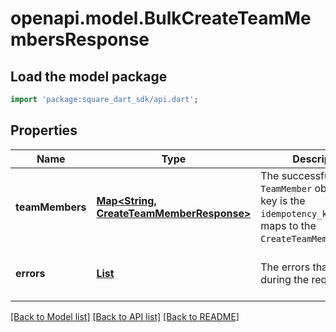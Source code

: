 # openapi.model.BulkCreateTeamMembersResponse

## Load the model package
```dart
import 'package:square_dart_sdk/api.dart';
```

## Properties
Name | Type | Description | Notes
------------ | ------------- | ------------- | -------------
**teamMembers** | [**Map<String, CreateTeamMemberResponse>**](CreateTeamMemberResponse.md) | The successfully created `TeamMember` objects. Each key is the `idempotency_key` that maps to the `CreateTeamMemberRequest`. | [optional] [default to const {}]
**errors** | [**List<Error>**](Error.md) | The errors that occurred during the request. | [optional] [default to const []]

[[Back to Model list]](../README.md#documentation-for-models) [[Back to API list]](../README.md#documentation-for-api-endpoints) [[Back to README]](../README.md)


